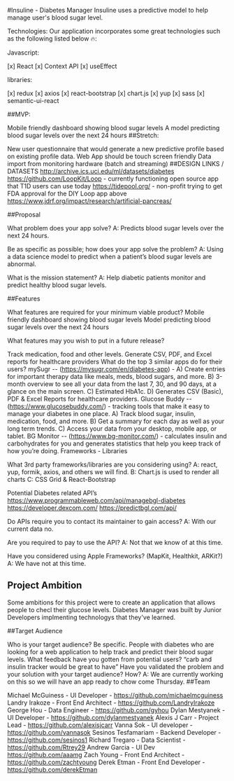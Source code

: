 #Insuline - Diabetes Manager Insuline uses a predictive model to help manage user's blood sugar level.

Technologies:
Our application incorporates some great technologies such as the following listed below 🔥:

Javascript:

[x] React
[x] Context API
[x] useEffect
   

libraries:

[x] redux
[x] axios
[x] react-bootstrap
[x] chart.js
[x] yup
[x] sass
[x] semantic-ui-react

##MVP:

Mobile friendly dashboard showing blood sugar levels
A model predicting blood sugar levels over the next 24 hours
##Stretch:

New user questionnaire that would generate a new predictive profile based on existing profile data.
Web App should be touch screen friendly
Data import from monitoring hardware (batch and streaming)
##DESIGN LINKS / DATASETS http://archive.ics.uci.edu/ml/datasets/diabetes https://github.com/LoopKit/Loop - currently functioning open source app that T1D users can use today https://tidepool.org/ - non-profit trying to get FDA approval for the DIY Loop app above https://www.jdrf.org/impact/research/artificial-pancreas/

##Proposal

What problem does your app solve? A: Predicts blood sugar levels over the next 24 hours.

Be as specific as possible; how does your app solve the problem? A: Using a data science model to predict when a patient’s blood sugar levels are abnormal.

What is the mission statement? A: Help diabetic patients monitor and predict healthy blood sugar levels.

##Features

What features are required for your minimum viable product? Mobile friendly dashboard showing blood sugar levels Model predicting blood sugar levels over the next 24 hours

What features may you wish to put in a future release?

Track medication, food and other levels.
Generate CSV, PDF, and Excel reports for healthcare providers
What do the top 3 similar apps do for their users? mySugr -- (https://mysugr.com/en/diabetes-app) - A) Create entries for important therapy data like meals, meds, blood sugars, and more. B) 3-month overview to see all your data from the last 7, 30, and 90 days, at a glance on the main screen. C) Estimated HbA1c. D) Generates CSV (Basic), PDF & Excel Reports for healthcare providers. Glucose Buddy -- (https://www.glucosebuddy.com/) - tracking tools that make it easy to manage your diabetes in one place. A) Track blood sugar, insulin, medication, food, and more. B) Get a summary for each day as well as your long term trends. C) Access your data from your desktop, mobile app, or tablet. BG Monitor -- (https://www.bg-monitor.com/) - calculates insulin and carbohydrates for you and generates statistics that help you keep track of how you’re doing. Frameworks - Libraries

What 3rd party frameworks/libraries are you considering using? A: react, yup, formik, axios, and others we will find. B: Chart.js is used to render all charts C: CSS Grid & React-Bootstrap

Potential Diabetes related API’s https://www.programmableweb.com/api/managebgl-diabetes https://developer.dexcom.com/ https://predictbgl.com/api/

Do APIs require you to contact its maintainer to gain access? A: With our current data no.

Are you required to pay to use the API? A: Not that we know of at this time.

Have you considered using Apple Frameworks? (MapKit, Healthkit, ARKit?) A: We have not at this time.


## Project Ambition
Some ambitions for this project were to create an application that allows people to checl their glucose levels. Diabetes Manager was built by Junior Developers implmenting technologys that they've learned.  

##Target Audience

Who is your target audience? Be specific. People with diabetes who are looking for a web application to help track and predict their blood sugar levels.
What feedback have you gotten from potential users? “carb and insulin tracker would be great to have”
Have you validated the problem and your solution with your target audience? How? A: We are currently working on this so we will have an app ready to chow come Thursday.
##Team

Michael McGuiness - UI Developer - https://github.com/michaelmcguiness Landry Irakoze - Front End Architect - https://github.com/LandryIrakoze George Hou - Data Engineer - https://github.com/gyhou Dylan Mestyanek - UI Developer - https://github.com/dylanmestyanek Alexis J Carr - Project Lead - https://github.com/alexisjcarr Vanna Sok - UI developer - https://github.com/vannasok Sesinos Tesfamariam - Backend Developer - https://github.com/sesinos1 Richard Tregaro - Data Scientist - https://github.com/Rtrey29 Andrew Garcia - UI Dev https://github.com/aaamg Zach Young - Front End Architect - https://github.com/zachtyoung Derek Etman - Front End Developer -https://github.com/derekEtman
